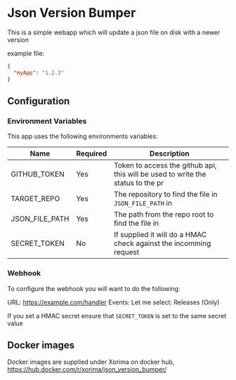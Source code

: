 # Json Version Bumper

This is a simple webapp which will update a json file on disk with a newer version

example file:

```json
{
  "myApp": "1.2.3"
}
```

## Configuration

### Environment Variables

This app uses the following environments variables:

| Name | Required | Description |
| ---| --- | ---|
| GITHUB_TOKEN| Yes| Token to access the github api, this will be used to write the status to the pr |
| TARGET_REPO| Yes | The repository to find the file in `JSON_FILE_PATH` in
| JSON_FILE_PATH| Yes | The path from the repo root to find the file in
| SECRET_TOKEN | No| If supplied it will do a HMAC check against the incomming request |

### Webhook

To configure the webhook you will want to do the following:

URL: <https://example.com/handler>
Events:
  Let me select:
    Releases (Only)

If you set a HMAC secret ensure that `SECRET_TOKEN` is set to the same secret value

## Docker images

Docker images are supplied under Xorima on docker hub, <https://hub.docker.com/r/xorima/json_version_bumper/>
